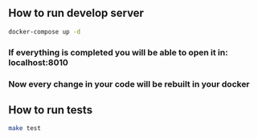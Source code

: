 ## How to run develop server

```bash
docker-compose up -d
```

### If everything is completed you will be able to open it in: localhost:8010
### Now every change in your code will be rebuilt in your docker

## How to run tests

```bash
make test
```
